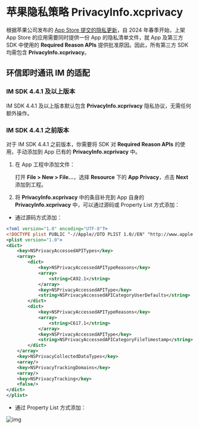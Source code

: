 # 苹果隐私策略 PrivacyInfo.xcprivacy

根据苹果公司发布的 [App Store 提交的隐私更新](https://developer.apple.com/news/?id=r1henawx)，自 2024 年春季开始，上架 App Store 的应用需要同时提供一份 App 的隐私清单文件，就 App 及第三方 SDK 中使用的 **Required Reason APIs** 提供批准原因。因此，所有第三方 SDK 均需包含 **PrivacyInfo.xcprivacy**。

## 环信即时通讯 IM 的适配

### IM SDK 4.4.1 及以上版本

IM SDK 4.4.1 及以上版本默认包含 **PrivacyInfo.xcprivacy** 隐私协议，无需任何额外操作。

### IM SDK 4.4.1 之前版本

对于 IM SDK 4.4.1 之前版本，你需要将 SDK 对 **Required Reason APIs** 的使用，手动添加到 App 已有的 **PrivacyInfo.xcprivacy** 中。

1. 在 App 工程中添加文件：

   打开 **File > New > File...**，选择 **Resource** 下的 **App Privacy**，点击 **Next** 添加到工程。 

2. 将 **PrivacyInfo.xcprivacy** 中的条目补充到 App 自身的 **PrivacyInfo.xcprivacy** 中，可以通过源码或 Property List 方式添加：

- 通过源码方式添加：

```xml
<?xml version="1.0" encoding="UTF-8"?>
<!DOCTYPE plist PUBLIC "-//Apple//DTD PLIST 1.0//EN" "http://www.apple.com/DTDs/PropertyList-1.0.dtd">
<plist version="1.0">
<dict>
	<key>NSPrivacyAccessedAPITypes</key>
	<array>
		<dict>
			<key>NSPrivacyAccessedAPITypeReasons</key>
			<array>
				<string>CA92.1</string>
			</array>
			<key>NSPrivacyAccessedAPIType</key>
			<string>NSPrivacyAccessedAPICategoryUserDefaults</string>
		</dict>
		<dict>
			<key>NSPrivacyAccessedAPITypeReasons</key>
			<array>
				<string>C617.1</string>
			</array>
			<key>NSPrivacyAccessedAPIType</key>
			<string>NSPrivacyAccessedAPICategoryFileTimestamp</string>
		</dict>
	</array>
	<key>NSPrivacyCollectedDataTypes</key>
	<array/>
	<key>NSPrivacyTrackingDomains</key>
	<array/>
	<key>NSPrivacyTracking</key>
	<false/>
</dict>
</plist>

```

-  通过 Property List 方式添加：

![img](@static/images/ios/apple_privacy_policy.png) 


